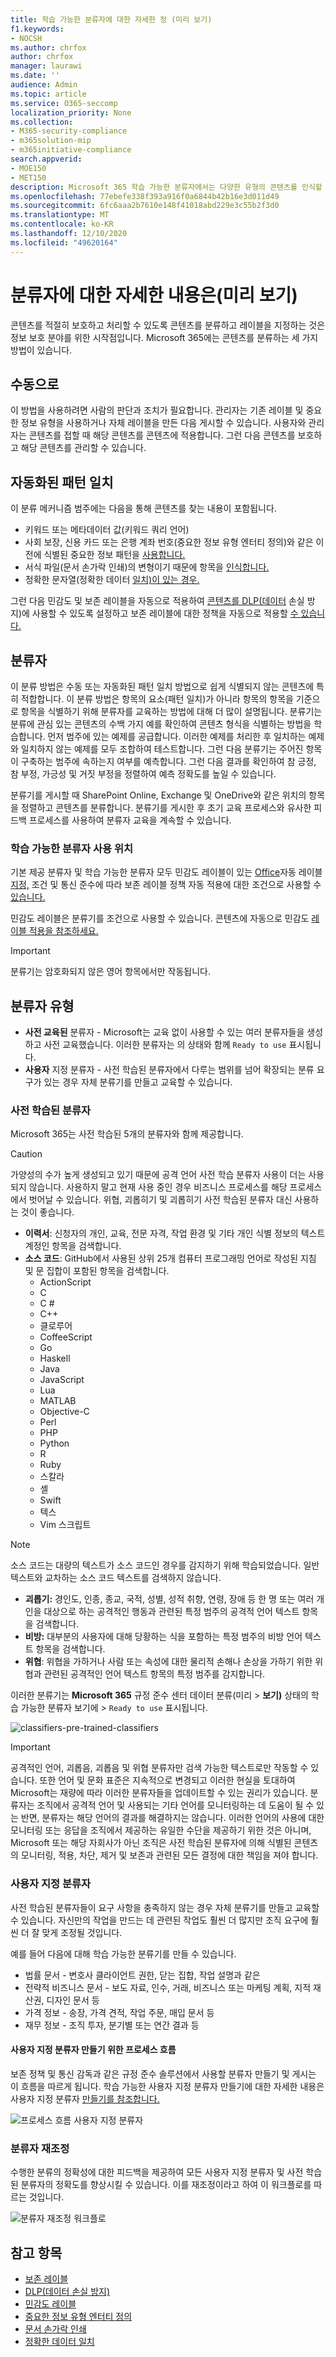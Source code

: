 ```yaml
---
title: 학습 가능한 분류자에 대한 자세한 정 (미리 보기)
f1.keywords:
- NOCSH
ms.author: chrfox
author: chrfox
manager: laurawi
ms.date: ''
audience: Admin
ms.topic: article
ms.service: O365-seccomp
localization_priority: None
ms.collection:
- M365-security-compliance
- m365solution-mip
- m365initiative-compliance
search.appverid:
- MOE150
- MET150
description: Microsoft 365 학습 가능한 분류자에서는 다양한 유형의 콘텐츠를 인식할 수 있는 도구로, 이를 통해 볼 수 있는 양성 및 부정 샘플을 제공합니다. 분류자 학습이 이행되면 결과가 정확한지 확인할 수 있습니다. 그런 다음 조직의 콘텐츠를 검색하여 보존 또는 민감도 레이블을 적용하거나 DLP(데이터 손실 방지) 또는 보존 정책에 포함하기 위해 이를 분류합니다.
ms.openlocfilehash: 77ebefe338f393a916f0a6844b42b16e3d011d49
ms.sourcegitcommit: 6fc6aaa2b7610e148f41018abd229e3c55b2f3d0
ms.translationtype: MT
ms.contentlocale: ko-KR
ms.lasthandoff: 12/10/2020
ms.locfileid: "49620164"
---
```

# <a name="learn-about-classifiers-preview"></a>분류자에 대한 자세한 내용은(미리 보기)

콘텐츠를 적절히 보호하고 처리할 수 있도록 콘텐츠를 분류하고 레이블을 지정하는 것은 정보 보호 분야를 위한 시작점입니다. Microsoft 365에는 콘텐츠를 분류하는 세 가지 방법이 있습니다.

## <a name="manually"></a>수동으로

이 방법을 사용하려면 사람의 판단과 조치가 필요합니다. 관리자는 기존 레이블 및 중요한 정보 유형을 사용하거나 자체 레이블을 만든 다음 게시할 수 있습니다. 사용자와 관리자는 콘텐츠를 접할 때 해당 콘텐츠를 콘텐츠에 적용합니다. 그런 다음 콘텐츠를 보호하고 해당 콘텐츠를 관리할 수 있습니다.

## <a name="automated-pattern-matching"></a>자동화된 패턴 일치

이 분류 메커니즘 범주에는 다음을 통해 콘텐츠를 찾는 내용이 포함됩니다.

- 키워드 또는 메타데이터 값(키워드 쿼리 언어)
- 사회 보장, 신용 카드 또는 은행 계좌 번호(중요한 정보 유형 엔터티 정의)와 같은 이전에 식별된 중요한 정보 패턴을 [사용합니다.](sensitive-information-type-entity-definitions.md)
- 서식 파일(문서 손가락 인쇄)의 변형이기 때문에 항목을 [인식합니다.](document-fingerprinting.md)
- 정확한 문자열(정확한 데이터 [일치)이 있는 경우.](create-custom-sensitive-information-types-with-exact-data-match-based-classification.md)

그런 다음 민감도 및 보존 레이블을 자동으로 적용하여 [콘텐츠를 DLP(데이터](data-loss-prevention-policies.md) 손실 방지)에 사용할 수 있도록 설정하고 보존 레이블에 대한 정책을 자동으로 적용할 [수 있습니다.](apply-retention-labels-automatically.md)

## <a name="classifiers"></a>분류자

이 분류 방법은 수동 또는 자동화된 패턴 일치 방법으로 쉽게 식별되지 않는 콘텐츠에 특히 적합합니다. 이 분류 방법은 항목의 요소(패턴 일치)가 아니라 항목의 항목을 기준으로 항목을 식별하기 위해 분류자를 교육하는 방법에 대해 더 많이 설명됩니다. 분류기는 분류에 관심 있는 콘텐츠의 수백 가지 예를 확인하여 콘텐츠 형식을 식별하는 방법을 학습합니다. 먼저 범주에 있는 예제를 공급합니다. 이러한 예제를 처리한 후 일치하는 예제와 일치하지 않는 예제를 모두 조합하여 테스트합니다. 그런 다음 분류기는 주어진 항목이 구축하는 범주에 속하는지 여부를 예측합니다. 그런 다음 결과를 확인하여 참 긍정, 참 부정, 가긍성 및 거짓 부정을 정렬하여 예측 정확도를 높일 수 있습니다. 

분류기를 게시할 때 SharePoint Online, Exchange 및 OneDrive와 같은 위치의 항목을 정렬하고 콘텐츠를 분류합니다. 분류기를 게시한 후 초기 교육 프로세스와 유사한 피드백 프로세스를 사용하여 분류자 교육을 계속할 수 있습니다.

### <a name="where-you-can-use-trainable-classifiers"></a>학습 가능한 분류자 사용 위치
기본 제공 분류자 및 학습 가능한 분류자 모두 민감도 레이블이 있는 [Office](apply-sensitivity-label-automatically.md)자동 레이블 [지정,](apply-retention-labels-automatically.md#configuring-conditions-for-auto-apply-retention-labels) 조건 및 통신 준수에 따라 보존 레이블 정책 자동 적용에 대한 조건으로 사용할 수 [있습니다.](communication-compliance.md) 

민감도 레이블은 분류기를 조건으로 사용할 수 있습니다. 콘텐츠에 자동으로 민감도 [레이블 적용을 참조하세요.](apply-sensitivity-label-automatically.md)

> [!IMPORTANT]
> 분류기는 암호화되지 않은 영어 항목에서만 작동됩니다.

## <a name="types-of-classifiers"></a>분류자 유형

- **사전 교육된** 분류자 - Microsoft는 교육 없이 사용할 수 있는 여러 분류자들을 생성하고 사전 교육했습니다. 이러한 분류자는 의 상태와 함께 `Ready to use` 표시됩니다.
- **사용자** 지정 분류자 - 사전 학습된 분류자에서 다루는 범위를 넘어 확장되는 분류 요구가 있는 경우 자체 분류기를 만들고 교육할 수 있습니다.

### <a name="pre-trained-classifiers"></a>사전 학습된 분류자

Microsoft 365는 사전 학습된 5개의 분류자와 함께 제공합니다.

> [!CAUTION]
> 가양성의 수가  높게 생성되고 있기 때문에 공격 언어 사전 학습 분류자 사용이 더는 사용되지 않습니다. 사용하지 말고 현재 사용 중인 경우 비즈니스 프로세스를 해당 프로세스에서 벗어날 수 있습니다. 위협, 괴롭히기 및 괴롭히기 사전 학습된 분류자 대신 사용하는 것이 좋습니다.  

- **이력서**: 신청자의 개인, 교육, 전문 자격, 작업 환경 및 기타 개인 식별 정보의 텍스트 계정인 항목을 검색합니다.
- **소스 코드**: GitHub에서 사용된 상위 25개 컴퓨터 프로그래밍 언어로 작성된 지침 및 문 집합이 포함된 항목을 검색합니다.
    - ActionScript
    - C
    - C #
    - C++
    - 클로루어
    - CoffeeScript
    - Go
    - Haskell
    - Java
    - JavaScript
    - Lua
    - MATLAB
    - Objective-C
    - Perl
    - PHP
    - Python
    - R
    - Ruby
    - 스칼라
    - 셸
    - Swift
    - 텍스
    - Vim 스크립트

> [!NOTE]
> 소스 코드는 대량의 텍스트가 소스 코드인 경우를 감지하기 위해 학습되었습니다. 일반 텍스트와 교차하는 소스 코드 텍스트를 검색하지 않습니다.

- **괴롭기:** 경인도, 인종, 종교, 국적, 성별, 성적 취향, 연령, 장애 등 한 명 또는 여러 개인을 대상으로 하는 공격적인 행동과 관련된 특정 범주의 공격적 언어 텍스트 항목을 검색합니다.
- **비방:** 대부분의 사용자에 대해 당황하는 식을 포함하는 특정 범주의 비방 언어 텍스트 항목을 검색합니다.
- **위협**: 위협을 가하거나 사람 또는 속성에 대한 물리적 손해나 손상을 가하기 위한 위협과 관련된 공격적인 언어 텍스트 항목의 특정 범주를 감지합니다.

이러한 분류기는 **Microsoft 365** 규정 준수 센터 데이터 분류(미리  >  **보기)** 상태의 학습 가능한 분류자 보기에  >   `Ready to use` 표시됩니다.

![classifiers-pre-trained-classifiers](../media/classifiers-ready-to-use-classifiers.png)

> [!IMPORTANT]
> 공격적인 언어, 괴롭음, 괴롭음 및 위협 분류자만 검색 가능한 텍스트로만 작동할 수 있습니다.  또한 언어 및 문화 표준은 지속적으로 변경되고 이러한 현실을 토대하여 Microsoft는 재량에 따라 이러한 분류자들을 업데이트할 수 있는 권리가 있습니다. 분류자는 조직에서 공격적 언어 및 사용되는 기타 언어를 모니터링하는 데 도움이 될 수 있는 반면, 분류자는 해당 언어의 결과를 해결하지는 않습니다. 이러한 언어의 사용에 대한 모니터링 또는 응답을 조직에서 제공하는 유일한 수단을 제공하기 위한 것은 아니며, Microsoft 또는 해당 자회사가 아닌 조직은 사전 학습된 분류자에 의해 식별된 콘텐츠의 모니터링, 적용, 차단, 제거 및 보존과 관련된 모든 결정에 대한 책임을 져야 합니다.

### <a name="custom-classifiers"></a>사용자 지정 분류자

사전 학습된 분류자들이 요구 사항을 충족하지 않는 경우 자체 분류기를 만들고 교육할 수 있습니다. 자신만의 작업을 만드는 데 관련된 작업도 훨씬 더 많지만 조직 요구에 훨씬 더 잘 맞게 조정될 것입니다. 

예를 들어 다음에 대해 학습 가능한 분류기를 만들 수 있습니다.
 
- 법률 문서 - 변호사 클라이언트 권한, 닫는 집합, 작업 설명과 같은
- 전략적 비즈니스 문서 - 보도 자료, 인수, 거래, 비즈니스 또는 마케팅 계획, 지적 재산권, 디자인 문서 등
- 가격 정보 - 송장, 가격 견적, 작업 주문, 매입 문서 등 
- 재무 정보 - 조직 투자, 분기별 또는 연간 결과 등    

#### <a name="process-flow-for-creating-custom-classifiers"></a>사용자 지정 분류자 만들기 위한 프로세스 흐름

보존 정책 및 통신 감독과 같은 규정 준수 솔루션에서 사용할 분류자 만들기 및 게시는 이 흐름을 따르게 됩니다. 학습 가능한 사용자 지정 분류자 만들기에 대한 자세한 내용은 사용자 지정 분류자 [만들기를 참조합니다.](classifier-get-started-with.md)

![프로세스 흐름 사용자 지정 분류자](../media/classifier-trainable-classifier-flow.png)

### <a name="retraining-classifiers"></a>분류자 재조정

수행한 분류의 정확성에 대한 피드백을 제공하여 모든 사용자 지정 분류자 및 사전 학습된 분류자의 정확도를 향상시킬 수 있습니다. 이를 재조정이라고 하여 이 워크플로를 따르는 것입니다.

![분류자 재조정 워크플로](../media/classifier-retraining-workflow.png)

## <a name="see-also"></a>참고 항목

- [보존 레이블](retention.md)
- [DLP(데이터 손실 방지)](data-loss-prevention-policies.md)
- [민감도 레이블](sensitivity-labels.md)
- [중요한 정보 유형 엔터티 정의](sensitive-information-type-entity-definitions.md)
- [문서 손가락 인쇄](document-fingerprinting.md)
- [정확한 데이터 일치](create-custom-sensitive-information-types-with-exact-data-match-based-classification.md)
